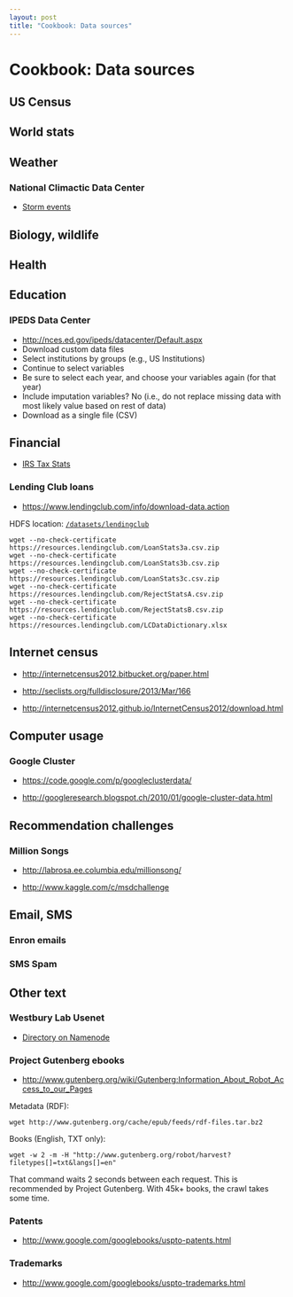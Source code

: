 ```yaml
---
layout: post
title: "Cookbook: Data sources"
---
```


# Cookbook: Data sources

## US Census

## World stats

## Weather

### National Climactic Data Center

- [Storm events](http://www.ncdc.noaa.gov/stormevents/)

## Biology, wildlife

## Health

## Education

### IPEDS Data Center

- http://nces.ed.gov/ipeds/datacenter/Default.aspx
- Download custom data files
- Select institutions by groups (e.g., US Institutions)
- Continue to select variables
- Be sure to select each year, and choose your variables again (for that year)
- Include imputation variables? No (i.e., do not replace missing data with most likely value based on rest of data)
- Download as a single file (CSV)

## Financial

- [IRS Tax Stats](http://www.irs.gov/uac/Tax-Stats-2)

### Lending Club loans

- https://www.lendingclub.com/info/download-data.action

HDFS location: [`/datasets/lendingclub`](http://localhost:50070/...)

```
wget --no-check-certificate https://resources.lendingclub.com/LoanStats3a.csv.zip
wget --no-check-certificate https://resources.lendingclub.com/LoanStats3b.csv.zip
wget --no-check-certificate https://resources.lendingclub.com/LoanStats3c.csv.zip
wget --no-check-certificate https://resources.lendingclub.com/RejectStatsA.csv.zip
wget --no-check-certificate https://resources.lendingclub.com/RejectStatsB.csv.zip
wget --no-check-certificate https://resources.lendingclub.com/LCDataDictionary.xlsx
```

## Internet census

- http://internetcensus2012.bitbucket.org/paper.html

- http://seclists.org/fulldisclosure/2013/Mar/166

- http://internetcensus2012.github.io/InternetCensus2012/download.html

## Computer usage

### Google Cluster

- https://code.google.com/p/googleclusterdata/

- http://googleresearch.blogspot.ch/2010/01/google-cluster-data.html

## Recommendation challenges

### Million Songs

- http://labrosa.ee.columbia.edu/millionsong/

- http://www.kaggle.com/c/msdchallenge

## Email, SMS

### Enron emails

### SMS Spam



## Other text

### Westbury Lab Usenet

- [Directory on Namenode](http://localhost:50070/explorer.html#/datasets/westburylab-usenet)

### Project Gutenberg ebooks

- http://www.gutenberg.org/wiki/Gutenberg:Information_About_Robot_Access_to_our_Pages

Metadata (RDF):

```
wget http://www.gutenberg.org/cache/epub/feeds/rdf-files.tar.bz2
```

Books (English, TXT only):

```
wget -w 2 -m -H "http://www.gutenberg.org/robot/harvest?filetypes[]=txt&langs[]=en"
```

That command waits 2 seconds between each request. This is recommended by Project Gutenberg. With 45k+ books, the crawl takes some time.

### Patents

- http://www.google.com/googlebooks/uspto-patents.html

### Trademarks

- http://www.google.com/googlebooks/uspto-trademarks.html

